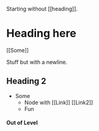 Starting without [[heading]].
# Heading here

[[Some]]

Stuff but with
a newline.

## Heading 2

- Some
    - Node with [[Link]] [[Link2]]
  - Fun

#### Out of Level
